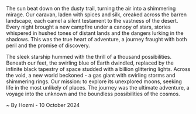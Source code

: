 
The sun beat down on the dusty trail, turning the air into a shimmering mirage.  Our caravan, laden with spices and silk, creaked across the barren landscape, each camel a silent testament to the vastness of the desert.  Every night brought a new campfire under a canopy of stars, stories whispered in hushed tones of distant lands and the dangers lurking in the shadows. This was the true heart of adventure, a journey fraught with both peril and the promise of discovery. 

The sleek starship hummed with the thrill of a thousand possibilities.  Beneath our feet, the swirling blue of Earth dwindled, replaced by the infinite black tapestry of space studded with a billion glittering lights.  Across the void, a new world beckoned - a gas giant with swirling storms and shimmering rings.  Our mission: to explore its unexplored moons, seeking life in the most unlikely of places.  The journey was the ultimate adventure, a voyage into the unknown and the boundless possibilities of the cosmos. 

~ By Hozmi - 10 October 2024
